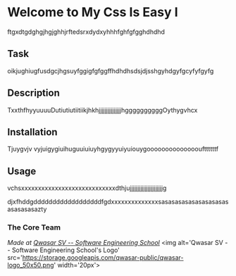 # Welcome to My Css Is Easy I
ftgxdtgdghgjhgjghhjrftedsrxdydxyhhhfghfgfgghdhdhd

## Task
oikjughiugfusdgcjhgsuyfggigfgfggffhdhdhsdsjdjsshgyhdgyfgcyfyfgyfg

## Description
TxxthfhyyuuuuDutiutiutiitiikjhkhjjjjjjjjjjjjjjjhggggggggggOythygvhcx

## Installation
Tjuygvjv vyjuigygiuihuguuiuiuyhgygyyuiyuiouygooooooooooooooufttttttf

## Usage
vchsxxxxxxxxxxxxxxxxxxxxxxxxxxxxdthjujjjjjjjjjjjjjjjjjjjjjjg

djxfhddgddddddddddddddddddfgdxxxxxxxxxxxxxxsasasasasasasasasasasasasasasazty

### The Core Team


<span><i>Made at <a href='https://qwasar.io'>Qwasar SV -- Software Engineering School</a></i></span>
<span><img alt='Qwasar SV -- Software Engineering School's Logo' src='https://storage.googleapis.com/qwasar-public/qwasar-logo_50x50.png' width='20px'></span>

